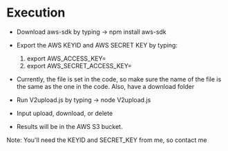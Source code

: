 # Execution

* Download aws-sdk by typing -> npm install aws-sdk
* Export the AWS KEYID and AWS SECRET KEY by typing:
  1. export AWS_ACCESS_KEY=
  2. export AWS_SECRET_ACCESS_KEY=

* Currently, the file is set in the code, so make sure the name of the file is the same as the one in the code. Also, have a download folder
* Run V2upload.js by typing -> node V2upload.js
* Input upload, download, or delete
* Results will be in the AWS S3 bucket.

Note: You'll need the KEYID and SECRET_KEY from me, so contact me
